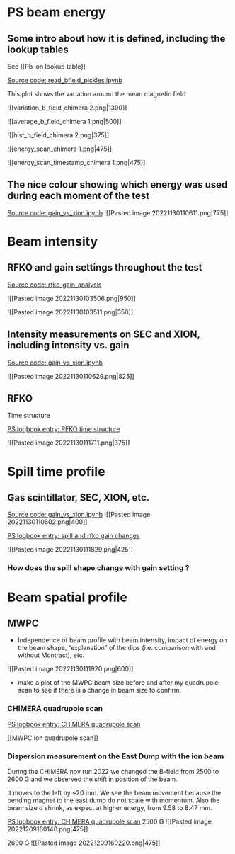 # PS beam energy

## Some intro about how it is defined, including the lookup tables

See [[Pb ion lookup table]]

[Source code: read_bfield_pickles.ipynb](https://gitlab.cern.ch/eljohnso/quad-scan-east/-/blob/master/read_bfield_pickles.ipynb)



This plot shows the variation around the mean magnetic field



![[variation_b_field_chimera 2.png|1300]]

![[average_b_field_chimera 1.png|500]]

![[hist_b_field_chimera 2.png|375]]

![[energy_scan_chimera 1.png|475]]

![[energy_scan_timestamp_chimera 1.png|475]]


## The nice colour showing which energy was used during each moment of the test

[Source code: gain_vs_xion.ipynb](https://gitlab.cern.ch/eljohnso/quad-scan-east/-/blob/master/gain_vs_xion.ipynb)
![[Pasted image 20221130110611.png|775]]

# Beam intensity

## RFKO and gain settings throughout the test

[Source code: rfko_gain_analysis](https://gitlab.cern.ch/eljohnso/quad-scan-east/-/blob/master/rfko_gain_analysis.ipynb)

![[Pasted image 20221130103506.png|950]]

![[Pasted image 20221130103511.png|350]]

## Intensity measurements on SEC and XION, including intensity vs. gain

[Source code: gain_vs_xion.ipynb](https://gitlab.cern.ch/eljohnso/quad-scan-east/-/blob/master/gain_vs_xion.ipynb)

![[Pasted image 20221130110629.png|825]]


## RFKO

Time structure

[PS logbook entry: RFKO time structure](https://logbook.cern.ch/elogbook-server/GET/showEventInLogbook/3657771)

![[Pasted image 20221130111711.png|375]]

# Spill time profile

## Gas scintillator, SEC, XION, etc.

[Source code: gain_vs_xion.ipynb](https://gitlab.cern.ch/eljohnso/quad-scan-east/-/blob/master/gain_vs_xion.ipynb)
![[Pasted image 20221130110602.png|400]]

[PS logbook entry: spill and rfko gain changes](https://logbook.cern.ch/elogbook-server/GET/showEventInLogbook/3656662)

![[Pasted image 20221130111829.png|425]]

### How does the spill shape change with gain setting ?



# Beam spatial profile

## MWPC

-   Independence of beam profile with beam intensity, impact of energy on the beam shape, “explanation” of the dips (i.e. comparison with and without Montract), etc.

![[Pasted image 20221130111920.png|600]]

* make a plot of the MWPC beam size before and after my quadrupole scan to see if there is a change in beam size to confirm.


### CHIMERA quadrupole scan

[PS logbook entry: CHIMERA quadrupole scan](https://logbook.cern.ch/elogbook-server/GET/showEventInLogbook/3659020)

[[MWPC ion quadrupole scan]]

### Dispersion measurement on the East Dump with the ion beam

During the CHIMERA nov run 2022 we changed the B-field from 2500 to 2600 G and we observed the shift in position of the beam.

It moves to the left by ~20 mm. We see the beam movement because the bending magnet to the east dump do not scale with momentum. Also the beam size $\sigma$ shrink, as expect at higher energy, from 9.58 to 8.47 mm.

[PS logbook entry: CHIMERA quadrupole scan](https://logbook.cern.ch/elogbook-server/GET/showEventInLogbook/3659020)
2500 G
![[Pasted image 20221209160140.png|475]]

2600 G
![[Pasted image 20221209160220.png|475]]